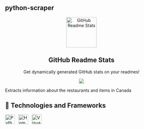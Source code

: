 ## python-scraper
<p align="center">
 <img width="100px" src="https://res.cloudinary.com/anuraghazra/image/upload/v1594908242/logo_ccswme.svg" align="center" alt="GitHub Readme Stats" />
 <h2 align="center">GitHub Readme Stats</h2>
 <p align="center">Get dynamically generated GitHub stats on your readmes!</p>
</p>
<p align="center">
  <img src="https://img.shields.io/badge/Supported%20by-VS%20Code%20Power%20User%20%E2%86%92-gray.svg?colorA=655BE1&colorB=4F44D6&style=for-the-badge"/>
</p>

Extracts information about the restaurants and items in Canada

## 🌱 Technologies and Frameworks
<p>
    <!-- Python -->
    <img src="https://img.shields.io/badge/Python-3776ab?flat=plastic&logo=python&logoColor=white" height="32" alt="Python" />
    &nbsp;
    <!-- Homebrew -->
    <img src="https://img.shields.io/badge/Homebrew-fbb040?flat=plastic&logo=homebrew&logoColor=black" height="32" alt="Homebrew" />
    &nbsp;
    <!-- Visual Studio Code -->
    <img src="https://img.shields.io/badge/Visual%20Studio%20Code-007acc?flat=plastic&logo=visual%20studio%20code&logoColor=white" height="32" alt="Visual Studio Code" />
    &nbsp;
</p>
